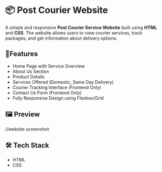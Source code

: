 # 📦 Post Courier Website

A simple and responsive **Post Courier Service Website** built using **HTML** and **CSS**. The website allows users to view courier services, track packages, and get information about delivery options.

## 🤖Features

-  Home Page with Service Overview
-  About Us Section
-  Product Details
-  Services Offered (Domestic, Same Day Delivery)
-  Courier Tracking Interface (Frontend Only)
-  Contact Us Form (Frontend Only)
-  Fully Responsive Design using Flexbox/Grid
  

## 🖼️ Preview

//website screenshot

## 🛠️ Tech Stack

- HTML
- CSS


